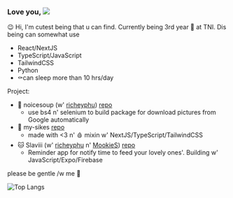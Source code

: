 ### Love you, ![](https://img.shields.io/badge/🥺-ぴえん~-brightgreen)
😉 Hi, I'm cutest being that u can find. Currently being 3rd year 🐒 at TNI.
Dis being can somewhat use
- React/NextJS
- TypeScript/JavaScript
- TailwindCSS
- Python
- ⚰️can sleep more than 10 hrs/day

Project:
- 🍲 noicesoup (w' [richeyphu](https://github.com/richeyphu)) [repo](https://github.com/richeyphu/noicesoup)
  - use bs4 n' selenium to build package for download pictures from Google automatically
- 🥺 my-sikes [repo](https://github.com/thitiwat-t/ReactFinalProject)
  - made with <3 n' 🩸 mixin w' NextJS/TypeScript/TailwindCSS
- 🐱 Slaviii (w' [richeyphu](https://github.com/richeyphu) n' [MookieS](https://github.com/ARabbitAteGrass)) [repo](https://github.com/richeyphu/Slaviii)
  - Reminder app for notify time to feed your lovely ones'. Building w' JavaScript/Expo/Firebase

please be gentle /w me 🥺


<picture>
  <source media="(prefers-color-scheme: dark)" srcset="https://github-readme-stats.vercel.app/api/top-langs/?username=thitiwat-t&layout=compact&langs_count=6&hide=jupyter%20notebook&theme=radical">
  <img alt="Top Langs" src="https://github-readme-stats.vercel.app/api/top-langs/?username=thitiwat-t&layout=compact&langs_count=6&hide=jupyter%20notebook">
</picture>
<!--
**thitiwat-t/thitiwat-t** is a ✨ _special_ ✨ repository because its `README.md` (this file) appears on your GitHub profile.

Here are some ideas to get you started:

- 🔭 I’m currently working on ...
- 🌱 I’m currently learning ...
- 👯 I’m looking to collaborate on ...
- 🤔 I’m looking for help with ...
- 💬 Ask me about ...
- 📫 How to reach me: ...
- 😄 Pronouns: ...
- ⚡ Fun fact: ...
-->
